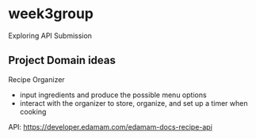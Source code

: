 # week3group
Exploring API Submission 

## Project Domain ideas
Recipe Organizer 
- input ingredients and produce the possible menu options
- interact with the organizer to store, organize, and set up a timer when cooking

API: https://developer.edamam.com/edamam-docs-recipe-api 
